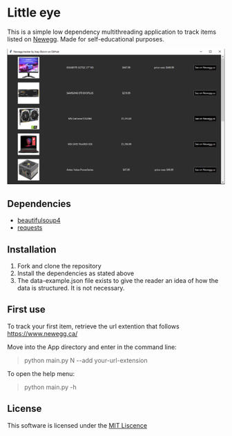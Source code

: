 # Little eye

This is a simple low dependency multithreading application to track items listed on [Newegg](https://www.newegg.ca/). Made for self-educational purposes.

![Image](Screenshot.png "Little eye gui")
## Dependencies

- [beautifulsoup4](https://pypi.org/project/beautifulsoup4/)
- [requests](https://pypi.org/project/requests/)

## Installation

1. Fork and clone the repository
2. Install the dependencies as stated above
3. The data-example.json file exists to give the reader an idea of how the data is structured. It is not necessary.

## First use

To track your first item, retrieve the url extention that follows https://www.newegg.ca/

Move into the App directory and enter in the command line:

> python main.py N --add your-url-extension

To open the help menu:

> python main.py -h

## License

This software is licensed under the [MIT Liscence](https://github.com/Joey-Boivin/newegg-tracker/blob/main/LICENSE)
